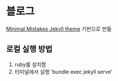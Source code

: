 # 블로그
[Minimal Mistakes Jekyll theme](https://mmistakes.github.io/minimal-mistakes/) 기반으로 만듦


## 로컬 실행 방법
1. ruby를 설치함
2. 터미널에서 실행 'bundle exec jekyll serve'